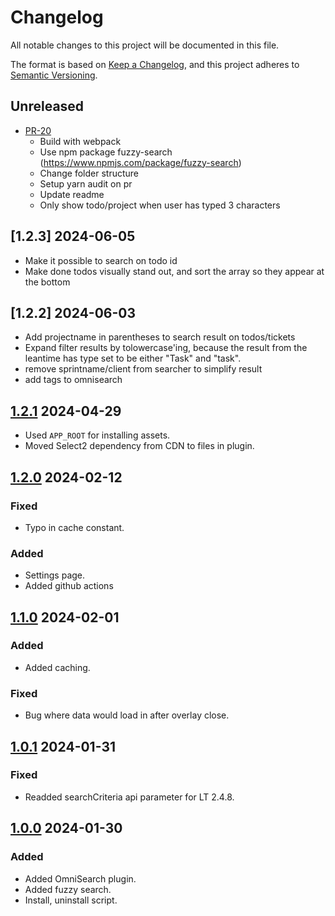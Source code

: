 # Changelog

All notable changes to this project will be documented in this file.

The format is based on [Keep a Changelog](https://keepachangelog.com/en/1.0.0/),
and this project adheres to [Semantic Versioning](https://semver.org/spec/v2.0.0.html).

## Unreleased

* [PR-20](https://github.com/ITK-Leantime/leantime-omnisearch/pull/20)
  - Build with webpack
  - Use npm package fuzzy-search (https://www.npmjs.com/package/fuzzy-search)
  - Change folder structure
  - Setup yarn audit on pr
  - Update readme
  - Only show todo/project when user has typed 3 characters

## [1.2.3] 2024-06-05
- Make it possible to search on todo id
- Make done todos visually stand out, and sort the array so they appear at the bottom

## [1.2.2] 2024-06-03

- Add projectname in parentheses to search result on todos/tickets
- Expand filter results by tolowercase'ing, because the result from the leantime has type set to be either "Task" and "task". 
- remove sprintname/client from searcher to simplify result
- add tags to omnisearch

## [1.2.1] 2024-04-29

- Used `APP_ROOT` for installing assets.
- Moved Select2 dependency from CDN to files in plugin.

## [1.2.0] 2024-02-12

### Fixed

- Typo in cache constant.

### Added

- Settings page.
- Added github actions

## [1.1.0] 2024-02-01

### Added

- Added caching.

### Fixed

- Bug where data would load in after overlay close.

## [1.0.1] 2024-01-31

### Fixed

- Readded searchCriteria api parameter for LT 2.4.8.

## [1.0.0] 2024-01-30

### Added

- Added OmniSearch plugin.
- Added fuzzy search.
- Install, uninstall script.

[1.2.1]: https://github.com/ITK-Leantime/leantime-omnisearch/compare/1.2.0...1.2.1
[1.2.0]: https://github.com/ITK-Leantime/leantime-omnisearch/compare/1.1.0...1.2.0
[1.1.0]: https://github.com/ITK-Leantime/leantime-omnisearch/compare/1.0.1...1.1.0
[1.0.1]: https://github.com/ITK-Leantime/leantime-omnisearch/compare/1.0.0...1.0.1
[1.0.0]: https://github.com/ITK-Leantime/leantime-omnisearch/releases/tag/1.0.0
